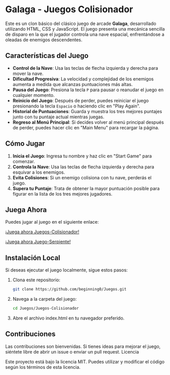 # Galaga - Juegos Colisionador

Este es un clon básico del clásico juego de arcade **Galaga**, desarrollado utilizando HTML, CSS y JavaScript. El juego presenta una mecánica sencilla de disparo en la que el jugador controla una nave espacial, enfrentándose a oleadas de enemigos descendentes.

## Características del Juego

- **Control de la Nave**: Usa las teclas de flecha izquierda y derecha para mover la nave.
- **Dificultad Progresiva**: La velocidad y complejidad de los enemigos aumenta a medida que alcanzas puntuaciones más altas.
- **Pausa del Juego**: Presiona la tecla `P` para pausar o reanudar el juego en cualquier momento.
- **Reinicio del Juego**: Después de perder, puedes reiniciar el juego presionando la tecla `Espacio` o haciendo clic en "Play Again".
- **Historial de Puntuaciones**: Guarda y muestra los tres mejores puntajes junto con tu puntaje actual mientras juegas.
- **Regreso al Menú Principal**: Si decides volver al menú principal después de perder, puedes hacer clic en "Main Menu" para recargar la página.

## Cómo Jugar

1. **Inicia el Juego**: Ingresa tu nombre y haz clic en "Start Game" para comenzar.
2. **Controla la Nave**: Usa las teclas de flecha izquierda y derecha para esquivar a los enemigos.
3. **Evita Colisiones**: Si un enemigo colisiona con tu nave, perderás el juego.
4. **Supera tu Puntaje**: Trata de obtener la mayor puntuación posible para figurar en la lista de los tres mejores jugadores.

## Juega Ahora

Puedes jugar al juego en el siguiente enlace:

[¡Juega ahora Juegos-Colisionador!](https://beginning0.github.io/Juegos/Juegos-Colisionador/)

[¡Juega ahora Juego-Serpiente!](https://beginning0.github.io/Juegos/Juego-Serpiente/)



## Instalación Local

Si deseas ejecutar el juego localmente, sigue estos pasos:

1. Clona este repositorio:
   ```bash
   git clone https://github.com/beginning0/Juegos.git
2. Navega a la carpeta del juego:
   ```bash
   cd Juegos/Juegos-Colisionador
3. Abre el archivo index.html en tu navegador preferido.

## Contribuciones

Las contribuciones son bienvenidas. Si tienes ideas para mejorar el juego, siéntete libre de abrir un issue o enviar un pull request.
Licencia

Este proyecto está bajo la licencia MIT. Puedes utilizar y modificar el código según los términos de esta licencia.
